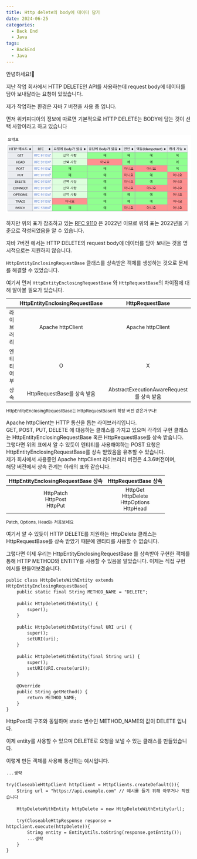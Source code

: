 ```yaml
---
title: Http delete의 body에 데이터 담기
date: 2024-06-25
categories:
  - Back End
  - Java
tags:
  - BackEnd
  - Java
---
```

안녕하세요!🐸

지난 작업 회사에서 HTTP DELETE인 API를 사용하는데 request body에 데이터를 담아 보내달라는 요청이 있었습니다.

제가 작업하는 환경은 자바 7 버전을 사용 중 입니다.

먼저 위키피디아의 정보에 따르면 기본적으로 HTTP DELETE는 BODY에 담는 것이 선택 사항이라고 하고 있습니다

![](/assets/img/screenshot/Pasted%20image%2020240624183638.png) 

하지만 위의 표가 참조하고 있는 [RFC 9110](https://datatracker.ietf.org/doc/html/rfc9110) 은 2022년 이므로 위의 표는 2022년을 기준으로 작성되었음을 알 수 있습니다.

자바 7버전 에서는 HTTP DELETE의 request body에 데이터를 담아 보내는 것을 명시적으로는 지원하지 않습니다.

`HttpEntityEnclosingRequestBase` 클래스를 상속받은 객체를 생성하는 것으로 문제를 해결할 수 있었습니다.

여기서 먼저 `HttpEntityEnclosingRequestBase` 와 `HttpRequestBase`의 차이점에 대해 알아볼 필요가 있습니다.

|             | HttpEntityEnclosingRequestBase |              HttpRequestBase              |
|:-----------:|:------------------------------:|:-----------------------------------------:|
| 라이브러리  |       Apache httpClient        |             Apache httpClient             |
| 엔티티 여부 |               O                |                     X                     |
|    상속     |  HttpRequestBase를 상속 받음   | AbstractExecutionAwareRequest를 상속 받음 |
<small>HttpEntityEnclosingRequestBase는 HttpRequestBase의 확장 버전 같은거구나!</small>

Apache httpClient는 HTTP 통신을 돕는 라이브러리입니다.   
GET, POST, PUT, DELETE 에 대응하는 클래스를 가지고 있으며 각각의 구현 클래스는 HttpEntityEnclosingRequestBase 혹은 HttpRequestBase를 상속 받습니다.  
그렇다면 위의 표에서 알 수 있듯이 엔티티를 사용해야하는 POST 요청은 HttpEntityEnclosingRequestBase를 상속 받았음을 유추할 수 있습니다.  
제가 회사에서 사용중인 Apache httpClient 라이브러리 버전은 4.3.6버전이며,  
해당 버전에서 상속 관계는 아래의 표와 같습니다.

| HttpEntityEnclosingRequestBase 상속 |                HttpRequestBase 상속                |
| :-------------------------------: | :----------------------------------------------: |
| HttpPatch<br>HttpPost<br>HttpPut  | HttpGet<br>HttpDelete<br>HttpOptions<br>HttpHead |
<small>Patch, Options, Head는 처음보네요</small>

여기서 알 수 있듯이 HTTP DELETE를 지원하는 HttpDelete 클래스는 HttpRequestBase를 상속 받았기 때문에 엔티티를 사용할 수 없습니다.

그렇다면 이제 우리는 HttpEntityEnclosingRequestBase 를 상속받아 구현한 객체를 통해 HTTP METHOD와 ENTITY를 사용할 수 있음을 알았습니다. 이제는 직접 구현 예시를 만들어보겠습니다.

```
public class HttpDeleteWithEntity extends HttpEntityEnclosingRequestBase{
	public static final String METHOD_NAME = "DELETE";

    public HttpDeleteWithEntity() {
        super();
    }

    public HttpDeleteWithEntity(final URI uri) {
        super();
        setURI(uri);
    }
	
    public HttpDeleteWithEntity(final String uri) {
        super();
        setURI(URI.create(uri));
    }
    
	@Override
	public String getMethod() {
		return METHOD_NAME;
	}
}
```

HttpPost의 구조와 동일하며 static 변수인 METHOD_NAME의 값이 DELETE 입니다.

이제 entity를 사용할 수 있으며 DELETE로 요청을 보낼 수 있는 클래스를 만들었습니다.

이렇게 만든 객체를 사용해 통신하는 예시입니다.

```
...생략

try(CloseableHttpClient httpClient = HttpClients.createDefault()){
	String url = "https://api.example.com" // 예시를 들기 위해 아무거나 적었습니다
	
	HttpDeleteWithEntity httpDelete = new HttpDeleteWithEntity(url);
	
	try(CloseableHttpResponse response = httpclient.execute(httpDelete)){
		String entity = EntityUtils.toString(response.getEntity());
		...생략
	}
}

```

